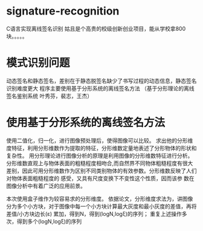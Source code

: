 # signature-recognition
C语言实现离线签名识别
姑且是个高贵的校级创新创业项目，能从学校拿800块。。。。。

# 模式识别问题
动态签名和静态签名，差别在于静态脱签名缺少了书写过程的动态信息，静态签名识别难度更大
程序主要使用基于分形系统的离线签名方法
（基于分形理论的离线签名鉴别系统  叶秀芬，裴志，王杰）


# 使用基于分形系统的离线签名方法

使用二值化，归一化，进行图像预处理后，使得图像可以比较。
求出他的分形维度特征，利用分形维数作为提取的特征，分形维数定量地表述了分形物体的形状和复杂性。
用分形理论进行图像分析的原理是利用图像的分形维数特征进行分析。分形维数直观上与物体表面的粗糙程度相吻合,而自然界不同物体粗糙程度有很大差别，因此可用分形维数作为区别不同类别物体的有效参数。分形维数反映了人们对物体表面粗糙程度的
感受，又具有尺度变换下不变性这个性质，因而该参
数在图像分析中有着广泛的应用前景。
 
本次使用盒子维作为较容易求的分形维度。
依据论文，分形维度求法为，讲图像分为多个小方块，对于图像中每一个小方块计算最大灰度和最小灰度的差值，再将   差值/小方块边长(ε)  累加，得到N，得到(logN,logξ)的序列；
重复上述操作多次，得到多个(logN,logξ)的序列


